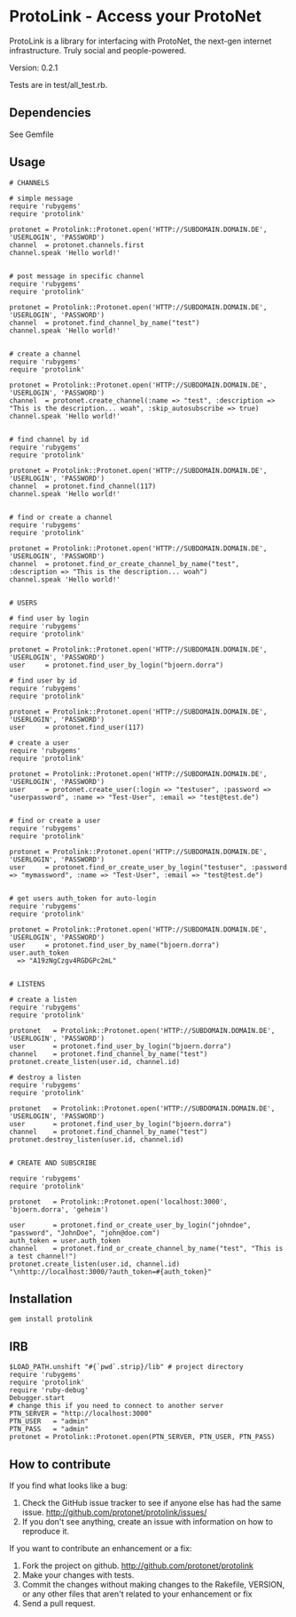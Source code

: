 # ProtoLink - Access your ProtoNet

ProtoLink is a library for interfacing with ProtoNet, the next-gen internet infrastructure. Truly social and people-powered.

Version: 0.2.1

Tests are in test/all_test.rb.


## Dependencies

  See Gemfile
  
## Usage

    # CHANNELS

    # simple message
    require 'rubygems'
    require 'protolink'

    protonet = Protolink::Protonet.open('HTTP://SUBDOMAIN.DOMAIN.DE', 'USERLOGIN', 'PASSWORD')
    channel  = protonet.channels.first
    channel.speak 'Hello world!'


    # post message in specific channel
    require 'rubygems'
    require 'protolink'

    protonet = Protolink::Protonet.open('HTTP://SUBDOMAIN.DOMAIN.DE', 'USERLOGIN', 'PASSWORD')
    channel  = protonet.find_channel_by_name("test")
    channel.speak 'Hello world!'


    # create a channel
    require 'rubygems'
    require 'protolink'

    protonet = Protolink::Protonet.open('HTTP://SUBDOMAIN.DOMAIN.DE', 'USERLOGIN', 'PASSWORD')
    channel  = protonet.create_channel(:name => "test", :description => "This is the description... woah", :skip_autosubscribe => true)
    channel.speak 'Hello world!'


    # find channel by id
    require 'rubygems'
    require 'protolink'

    protonet = Protolink::Protonet.open('HTTP://SUBDOMAIN.DOMAIN.DE', 'USERLOGIN', 'PASSWORD')
    channel  = protonet.find_channel(117)
    channel.speak 'Hello world!'


    # find or create a channel
    require 'rubygems'
    require 'protolink'

    protonet = Protolink::Protonet.open('HTTP://SUBDOMAIN.DOMAIN.DE', 'USERLOGIN', 'PASSWORD')
    channel  = protonet.find_or_create_channel_by_name("test", :description => "This is the description... woah")
    channel.speak 'Hello world!'


    # USERS

    # find user by login
    require 'rubygems'
    require 'protolink'

    protonet = Protolink::Protonet.open('HTTP://SUBDOMAIN.DOMAIN.DE', 'USERLOGIN', 'PASSWORD')
    user     = protonet.find_user_by_login("bjoern.dorra")

    # find user by id
    require 'rubygems'
    require 'protolink'

    protonet = Protolink::Protonet.open('HTTP://SUBDOMAIN.DOMAIN.DE', 'USERLOGIN', 'PASSWORD')
    user     = protonet.find_user(117)

    # create a user
    require 'rubygems'
    require 'protolink'

    protonet = Protolink::Protonet.open('HTTP://SUBDOMAIN.DOMAIN.DE', 'USERLOGIN', 'PASSWORD')
    user     = protonet.create_user(:login => "testuser", :password => "userpassword", :name => "Test-User", :email => "test@test.de")


    # find or create a user
    require 'rubygems'
    require 'protolink'

    protonet = Protolink::Protonet.open('HTTP://SUBDOMAIN.DOMAIN.DE', 'USERLOGIN', 'PASSWORD')
    user     = protonet.find_or_create_user_by_login("testuser", :password => "mymassword", :name => "Test-User", :email => "test@test.de")


    # get users auth_token for auto-login
    require 'rubygems'
    require 'protolink'

    protonet = Protolink::Protonet.open('HTTP://SUBDOMAIN.DOMAIN.DE', 'USERLOGIN', 'PASSWORD')
    user     = protonet.find_user_by_name("bjoern.dorra")
    user.auth_token
      => "A19zNgCzgv4RGDGPc2mL" 


    # LISTENS

    # create a listen
    require 'rubygems'
    require 'protolink'

    protonet   = Protolink::Protonet.open('HTTP://SUBDOMAIN.DOMAIN.DE', 'USERLOGIN', 'PASSWORD')
    user       = protonet.find_user_by_login("bjoern.dorra")
    channel    = protonet.find_channel_by_name("test")
    protonet.create_listen(user.id, channel.id)

    # destroy a listen
    require 'rubygems'
    require 'protolink'

    protonet   = Protolink::Protonet.open('HTTP://SUBDOMAIN.DOMAIN.DE', 'USERLOGIN', 'PASSWORD')
    user       = protonet.find_user_by_login("bjoern.dorra")
    channel    = protonet.find_channel_by_name("test")
    protonet.destroy_listen(user.id, channel.id)


    # CREATE AND SUBSCRIBE

    require 'rubygems'
    require 'protolink'

    protonet   = Protolink::Protonet.open('localhost:3000', 'bjoern.dorra', 'geheim')

    user       = protonet.find_or_create_user_by_login("johndoe", "password", "JohnDoe", "john@doe.com")
    auth_token = user.auth_token
    channel    = protonet.find_or_create_channel_by_name("test", "This is a test channel!")
    protonet.create_listen(user.id, channel.id)
    "\nhttp://localhost:3000/?auth_token=#{auth_token}"


## Installation

    gem install protolink

## IRB

    $LOAD_PATH.unshift "#{`pwd`.strip}/lib" # project directory
    require 'rubygems'
    require 'protolink'
    require 'ruby-debug'
    Debugger.start
    # change this if you need to connect to another server
    PTN_SERVER = "http://localhost:3000"
    PTN_USER   = "admin"
    PTN_PASS   = "admin"
    protonet = Protolink::Protonet.open(PTN_SERVER, PTN_USER, PTN_PASS)

## How to contribute

If you find what looks like a bug:

1. Check the GitHub issue tracker to see if anyone else has had the same issue.
   http://github.com/protonet/protolink/issues/
2. If you don't see anything, create an issue with information on how to reproduce it.

If you want to contribute an enhancement or a fix:

1. Fork the project on github.
   http://github.com/protonet/protolink
2. Make your changes with tests.
3. Commit the changes without making changes to the Rakefile, VERSION, or any other files that aren't related to your enhancement or fix
4. Send a pull request.
